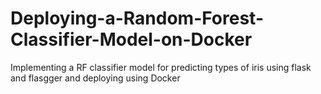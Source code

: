 # Deploying-a-Random-Forest-Classifier-Model-on-Docker
Implementing a RF classifier model for predicting types of iris using flask and flasgger and deploying using Docker 
